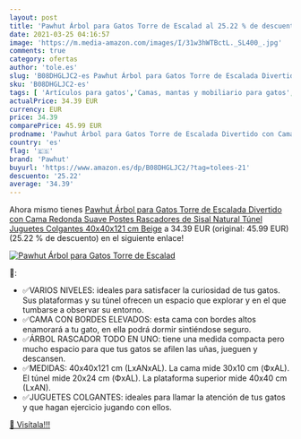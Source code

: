 ```yaml
---
layout: post
title: 'Pawhut Árbol para Gatos Torre de Escalad al 25.22 % de descuento'
date: 2021-03-25 04:16:57
image: 'https://m.media-amazon.com/images/I/31w3hWTBctL._SL400_.jpg'
comments: true
category: ofertas
author: 'tole.es'
slug: 'B08DHGLJC2-es Pawhut Árbol para Gatos Torre de Escalada Divertido con...'
sku: 'B08DHGLJC2-es'
tags: [ 'Artículos para gatos','Camas, mantas y mobiliario para gatos','Productos para mascotas','juguetes','pawhut','Árboles de actividades para gatos', ]
actualPrice: 34.39 EUR
currency: EUR
price: 34.39
comparePrice: 45.99 EUR
prodname: 'Pawhut Árbol para Gatos Torre de Escalada Divertido con Cama Redonda Suave Postes Rascadores de Sisal Natural Túnel Juguetes Colgantes 40x40x121 cm Beige'
country: 'es'
flag: '🇪🇸'
brand: 'Pawhut'
buyurl: 'https://www.amazon.es/dp/B08DHGLJC2/?tag=tolees-21'
descuento: '25.22'
average: '34.39'
---
```


Ahora mismo tienes [Pawhut Árbol para Gatos Torre de Escalada Divertido con Cama Redonda Suave Postes Rascadores de Sisal Natural Túnel Juguetes Colgantes 40x40x121 cm Beige](https://www.amazon.es/dp/B08DHGLJC2/?tag=tolees-21) a 34.39 EUR (original: 45.99 EUR) (25.22 %  de descuento) en el siguiente enlace!

[![Pawhut Árbol para Gatos Torre de Escalad](https://m.media-amazon.com/images/I/31w3hWTBctL._SL400_.jpg)](https://www.amazon.es/dp/B08DHGLJC2/?tag=tolees-21)

🔎:

- ✅VARIOS NIVELES: ideales para satisfacer la curiosidad de tus gatos. Sus plataformas y su túnel ofrecen un espacio que explorar y en el que tumbarse a observar su entorno.
- ✅CAMA CON BORDES ELEVADOS: esta cama con bordes altos enamorará a tu gato, en ella podrá dormir sintiéndose seguro.
- ✅ÁRBOL RASCADOR TODO EN UNO: tiene una medida compacta pero mucho espacio para que tus gatos se afilen las uñas, jueguen y descansen.
- ✅MEDIDAS: 40x40x121 cm (LxANxAL). La cama mide 30x10 cm (ФxAL). El túnel mide 20x24 cm (ФxAL). La plataforma superior mide 40x40 cm (LxAN).
- ✅JUGUETES COLGANTES: ideales para llamar la atención de tus gatos y que hagan ejercicio jugando con ellos.

[🛒 Visítala!!!](https://www.amazon.es/dp/B08DHGLJC2/?tag=tolees-21)
